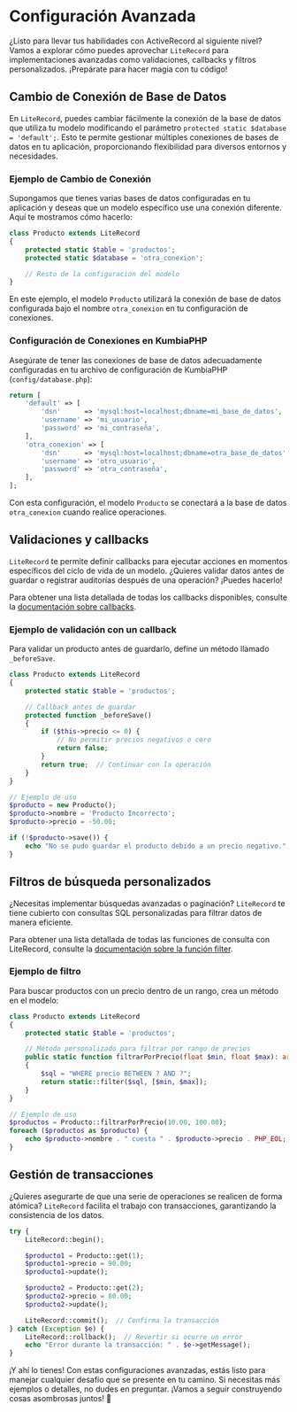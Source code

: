 # Configuración Avanzada

¿Listo para llevar tus habilidades con ActiveRecord al siguiente nivel? Vamos a explorar cómo puedes aprovechar
`LiteRecord` para implementaciones avanzadas como validaciones, callbacks y filtros personalizados. ¡Prepárate para
hacer magia con tu código!

## Cambio de Conexión de Base de Datos

En `LiteRecord`, puedes cambiar fácilmente la conexión de la base de datos que utiliza tu modelo modificando el
parámetro `protected static $database = 'default';`. Esto te permite gestionar múltiples conexiones de bases de datos en
tu aplicación, proporcionando flexibilidad para diversos entornos y necesidades.

### Ejemplo de Cambio de Conexión

Supongamos que tienes varias bases de datos configuradas en tu aplicación y deseas que un modelo específico use una
conexión diferente. Aquí te mostramos cómo hacerlo:

```php
class Producto extends LiteRecord
{
    protected static $table = 'productos';
    protected static $database = 'otra_conexion';

    // Resto de la configuración del modelo
}
```

En este ejemplo, el modelo `Producto` utilizará la conexión de base de datos configurada bajo el nombre `otra_conexion`
en tu configuración de conexiones.

### Configuración de Conexiones en KumbiaPHP

Asegúrate de tener las conexiones de base de datos adecuadamente configuradas en tu archivo de configuración de
KumbiaPHP (`config/database.php`):

```php
return [
    'default' => [
        'dsn'      => 'mysql:host=localhost;dbname=mi_base_de_datos',
        'username' => 'mi_usuario',
        'password' => 'mi_contraseña',
    ],
    'otra_conexion' => [
        'dsn'      => 'mysql:host=localhost;dbname=otra_base_de_datos',
        'username' => 'otro_usuario',
        'password' => 'otra_contraseña',
    ],
];
```

Con esta configuración, el modelo `Producto` se conectará a la base de datos `otra_conexion` cuando realice
operaciones.

## Validaciones y callbacks

`LiteRecord` te permite definir callbacks para ejecutar acciones en momentos específicos del ciclo de vida de un modelo.
¿Quieres validar datos antes de guardar o registrar auditorías después de una operación? ¡Puedes hacerlo!

Para obtener una lista detallada de todas los callbacks disponibles, consulte la
[documentación sobre callbacks](callbacks.md).

### Ejemplo de validación con un callback

Para validar un producto antes de guardarlo, define un método llamado `_beforeSave`.

```php
class Producto extends LiteRecord
{
    protected static $table = 'productos';

    // Callback antes de guardar
    protected function _beforeSave()
    {
        if ($this->precio <= 0) {
            // No permitir precios negativos o cero
            return false;
        }
        return true;  // Continuar con la operación
    }
}

// Ejemplo de uso
$producto = new Producto();
$producto->nombre = 'Producto Incorrecto';
$producto->precio = -50.00;

if (!$producto->save()) {
    echo "No se pudo guardar el producto debido a un precio negativo.";
}
```

## Filtros de búsqueda personalizados

¿Necesitas implementar búsquedas avanzadas o paginación? `LiteRecord` te tiene cubierto con consultas SQL personalizadas
para filtrar datos de manera eficiente.

Para obtener una lista detallada de todas las funciones de consulta con LiteRecord, consulte la
[documentación sobre la función filter](retrieving-data.md#función-filter).

### Ejemplo de filtro

Para buscar productos con un precio dentro de un rango, crea un método en el modelo:

```php
class Producto extends LiteRecord
{
    protected static $table = 'productos';

    // Método personalizado para filtrar por rango de precios
    public static function filtrarPorPrecio(float $min, float $max): array
    {
        $sql = "WHERE precio BETWEEN ? AND ?";
        return static::filter($sql, [$min, $max]);
    }
}

// Ejemplo de uso
$productos = Producto::filtrarPorPrecio(10.00, 100.00);
foreach ($productos as $producto) {
    echo $producto->nombre . " cuesta " . $producto->precio . PHP_EOL;
}
```

## Gestión de transacciones

¿Quieres asegurarte de que una serie de operaciones se realicen de forma atómica? `LiteRecord` facilita el trabajo con
transacciones, garantizando la consistencia de los datos.

```php
try {
    LiteRecord::begin();

    $producto1 = Producto::get(1);
    $producto1->precio = 90.00;
    $producto1->update();

    $producto2 = Producto::get(2);
    $producto2->precio = 80.00;
    $producto2->update();

    LiteRecord::commit();  // Confirma la transacción
} catch (Exception $e) {
    LiteRecord::rollback();  // Revertir si ocurre un error
    echo "Error durante la transacción: " . $e->getMessage();
}
```

¡Y ahí lo tienes! Con estas configuraciones avanzadas, estás listo para manejar cualquier desafío que se presente en tu
camino. Si necesitas más ejemplos o detalles, no dudes en preguntar. ¡Vamos a seguir construyendo cosas asombrosas
juntos! 🚀